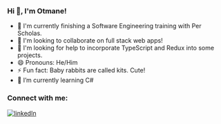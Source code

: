 ### Hi 👋, I'm Otmane!


- 🔭 I'm currently finishing a Software Engineering training with Per Scholas.
- 👯 I'm looking to collaborate on full stack web apps!
- 🤔 I'm looking for help to incorporate TypeScript and Redux into some projects.
- 😄 Pronouns: He/Him
- ⚡ Fun fact: Baby rabbits are called kits. Cute!
- 🌱 I’m currently learning C#

### Connect with me:
[![linkedIn](https://img.shields.io/badge/LinkedIn-0077B5?style=for-the-badge&logo=linkedin&logoColor=white)](https://www.linkedin.com/in/otmane-aatik/)
